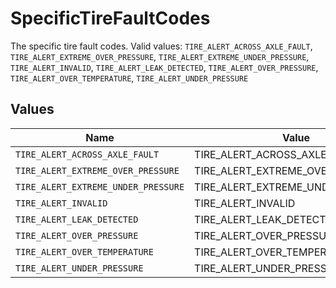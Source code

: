 # SpecificTireFaultCodes

The specific tire fault codes.  Valid values: `TIRE_ALERT_ACROSS_AXLE_FAULT`, `TIRE_ALERT_EXTREME_OVER_PRESSURE`, `TIRE_ALERT_EXTREME_UNDER_PRESSURE`, `TIRE_ALERT_INVALID`, `TIRE_ALERT_LEAK_DETECTED`, `TIRE_ALERT_OVER_PRESSURE`, `TIRE_ALERT_OVER_TEMPERATURE`, `TIRE_ALERT_UNDER_PRESSURE`


## Values

| Name                                | Value                               |
| ----------------------------------- | ----------------------------------- |
| `TIRE_ALERT_ACROSS_AXLE_FAULT`      | TIRE_ALERT_ACROSS_AXLE_FAULT        |
| `TIRE_ALERT_EXTREME_OVER_PRESSURE`  | TIRE_ALERT_EXTREME_OVER_PRESSURE    |
| `TIRE_ALERT_EXTREME_UNDER_PRESSURE` | TIRE_ALERT_EXTREME_UNDER_PRESSURE   |
| `TIRE_ALERT_INVALID`                | TIRE_ALERT_INVALID                  |
| `TIRE_ALERT_LEAK_DETECTED`          | TIRE_ALERT_LEAK_DETECTED            |
| `TIRE_ALERT_OVER_PRESSURE`          | TIRE_ALERT_OVER_PRESSURE            |
| `TIRE_ALERT_OVER_TEMPERATURE`       | TIRE_ALERT_OVER_TEMPERATURE         |
| `TIRE_ALERT_UNDER_PRESSURE`         | TIRE_ALERT_UNDER_PRESSURE           |